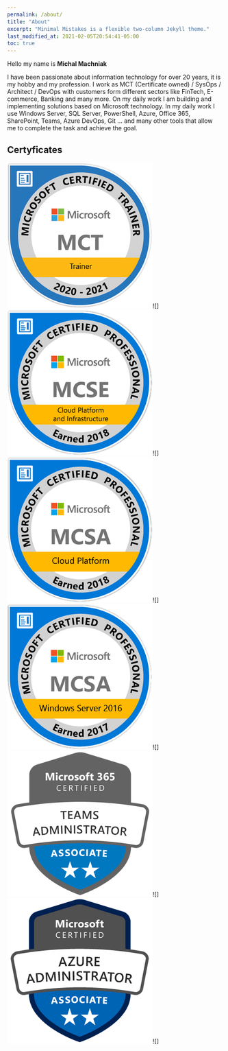 ```yaml
---
permalink: /about/
title: "About"
excerpt: "Minimal Mistakes is a flexible two-column Jekyll theme."
last_modified_at: 2021-02-05T20:54:41-05:00
toc: true
---
```


Hello my name is **Michal Machniak**

I have been passionate about information technology for over 20 years, it is my hobby and my profession. I work as MCT (Certificate owned) / SysOps / Architect / DevOps with customers form different sectors like FinTech, E-commerce, Banking and many more. On my daily work I am building and implementing solutions based on Microsoft technology. In my daily work I use Windows Server, SQL Server, PowerShell, Azure, Office 365, SharePoint, Teams, Azure DevOps, Git … and many other tools that allow me to complete the task and achieve the goal.

## Certyficates

![](/assets/images/Certs/MCT-Microsoft_Certified_Trainer.png)![]
![](/assets/images/Certs/MCSE-Cloud-Platform-Infrastructure-2018.png)![]
![](/assets/images/Certs/MCSA-Cloud-Platform-2018.png)![]
![](/assets/images/Certs/MCSA_Windows_Server_2016_2017-01.png)![]
![](/assets/images/Certs/CERT-Associate-Microsoft365-Teams-Administrator.png)![]
![](/assets/images/Certs/azure-administrator-associate.png)![]
